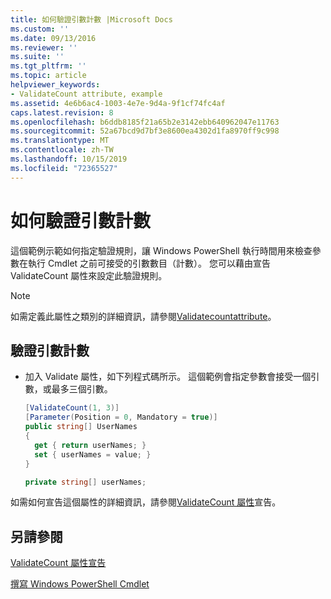 ```yaml
---
title: 如何驗證引數計數 |Microsoft Docs
ms.custom: ''
ms.date: 09/13/2016
ms.reviewer: ''
ms.suite: ''
ms.tgt_pltfrm: ''
ms.topic: article
helpviewer_keywords:
- ValidateCount attribute, example
ms.assetid: 4e6b6ac4-1003-4e7e-9d4a-9f1cf74fc4af
caps.latest.revision: 8
ms.openlocfilehash: b6ddb8185f21a65b2e3142ebb640962047e11763
ms.sourcegitcommit: 52a67bcd9d7bf3e8600ea4302d1fa8970ff9c998
ms.translationtype: MT
ms.contentlocale: zh-TW
ms.lasthandoff: 10/15/2019
ms.locfileid: "72365527"
---
```

# <a name="how-to-validate-an-argument-count"></a>如何驗證引數計數

這個範例示範如何指定驗證規則，讓 Windows PowerShell 執行時間用來檢查參數在執行 Cmdlet 之前可接受的引數數目（計數）。 您可以藉由宣告 ValidateCount 屬性來設定此驗證規則。

> [!NOTE]
> 如需定義此屬性之類別的詳細資訊，請參閱[Validatecountattribute](/dotnet/api/System.Management.Automation.ValidateCountAttribute)。

## <a name="to-validate-an-argument-count"></a>驗證引數計數

- 加入 Validate 屬性，如下列程式碼所示。 這個範例會指定參數會接受一個引數，或最多三個引數。

    ```csharp
    [ValidateCount(1, 3)]
    [Parameter(Position = 0, Mandatory = true)]
    public string[] UserNames
    {
      get { return userNames; }
      set { userNames = value; }
    }

    private string[] userNames;
    ```

如需如何宣告這個屬性的詳細資訊，請參閱[ValidateCount 屬性](./validatecount-attribute-declaration.md)宣告。

## <a name="see-also"></a>另請參閱

[ValidateCount 屬性宣告](./validatecount-attribute-declaration.md)

[撰寫 Windows PowerShell Cmdlet](./writing-a-windows-powershell-cmdlet.md)

